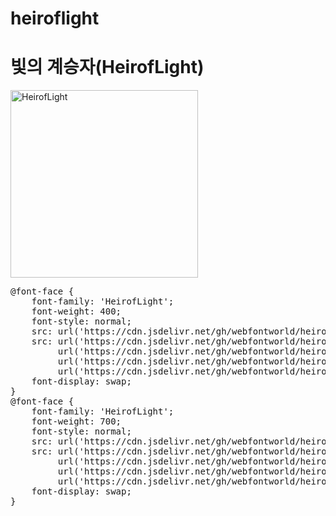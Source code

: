 # heiroflight

# 빛의 계승자(HeirofLight)

<a href="https://wess.tistory.com" target="_blank">
    <img src="https://webfontworld.github.io/heiroflight/HeirofLight.jpg" alt="HeirofLight" style="width:300px">
</a>
<pre>
@font-face {
    font-family: 'HeirofLight';
    font-weight: 400;
    font-style: normal;
    src: url('https://cdn.jsdelivr.net/gh/webfontworld/heiroflight/HeirofLightRegular.eot');
    src: url('https://cdn.jsdelivr.net/gh/webfontworld/heiroflight/HeirofLightRegular.eot?#iefix') format('embedded-opentype'),
         url('https://cdn.jsdelivr.net/gh/webfontworld/heiroflight/HeirofLightRegular.woff2') format('woff2'),
         url('https://cdn.jsdelivr.net/gh/webfontworld/heiroflight/HeirofLightRegular.woff') format('woff'),
         url('https://cdn.jsdelivr.net/gh/webfontworld/heiroflight/HeirofLightRegular.ttf') format("truetype");
    font-display: swap;
}
@font-face {
    font-family: 'HeirofLight';
    font-weight: 700;
    font-style: normal;
    src: url('https://cdn.jsdelivr.net/gh/webfontworld/heiroflight/HeirofLightBold.eot');
    src: url('https://cdn.jsdelivr.net/gh/webfontworld/heiroflight/HeirofLightBold.eot?#iefix') format('embedded-opentype'),
         url('https://cdn.jsdelivr.net/gh/webfontworld/heiroflight/HeirofLightBold.woff2') format('woff2'),
         url('https://cdn.jsdelivr.net/gh/webfontworld/heiroflight/HeirofLightBold.woff') format('woff'),
         url('https://cdn.jsdelivr.net/gh/webfontworld/heiroflight/HeirofLightBold.ttf') format("truetype");
    font-display: swap;
}
</pre>
